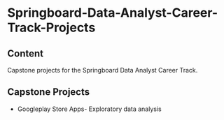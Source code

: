 # Springboard-Data-Analyst-Career-Track-Projects

## Content  

 Capstone projects for the Springboard Data Analyst Career Track. 
 
 ## Capstone Projects
 
 + Googleplay Store Apps- Exploratory data analysis
 
 
 
